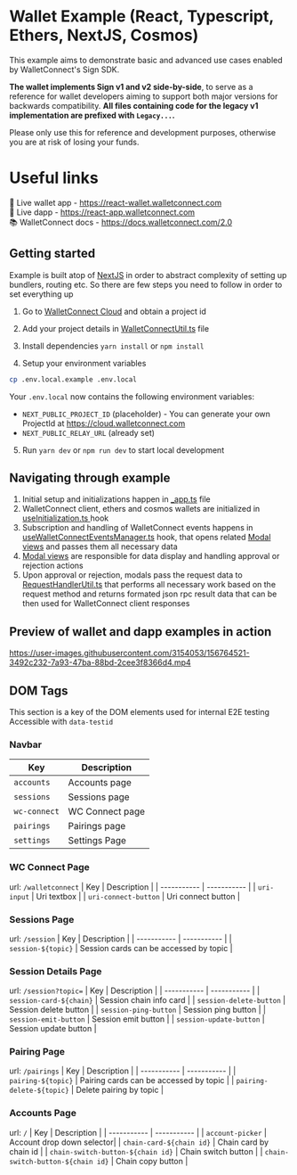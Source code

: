 # Wallet Example (React, Typescript, Ethers, NextJS, Cosmos)

This example aims to demonstrate basic and advanced use cases enabled by WalletConnect's Sign SDK.

**The wallet implements Sign v1 and v2 side-by-side**, to serve as a reference for wallet developers
aiming to support both major versions for backwards compatibility. **All files containing code for the legacy
v1 implementation are prefixed with `Legacy...`.**

Please only use this for reference and development purposes, otherwise you are at risk of losing your funds.

# Useful links

🔗 Live wallet app - https://react-wallet.walletconnect.com <br />
🔗 Live dapp - https://react-app.walletconnect.com <br />
📚 WalletConnect docs - https://docs.walletconnect.com/2.0

## Getting started

Example is built atop of [NextJS](https://nextjs.org/) in order to abstract complexity of setting up bundlers, routing etc. So there are few steps you need to follow in order to set everything up

1. Go to [WalletConnect Cloud](https://cloud.walletconnect.com/sign-in) and obtain a project id

2. Add your project details in [WalletConnectUtil.ts](https://github.com/WalletConnect/web-examples/blob/main/wallets/react-wallet-v2/src/utils/WalletConnectUtil.ts) file

3. Install dependencies `yarn install` or `npm install`

4. Setup your environment variables

```bash
cp .env.local.example .env.local
```

Your `.env.local` now contains the following environment variables:

- `NEXT_PUBLIC_PROJECT_ID` (placeholder) - You can generate your own ProjectId at https://cloud.walletconnect.com
- `NEXT_PUBLIC_RELAY_URL` (already set)

5. Run `yarn dev` or `npm run dev` to start local development

## Navigating through example

1. Initial setup and initializations happen in [_app.ts](https://github.com/WalletConnect/web-examples/blob/main/wallets/react-wallet-v2/src/pages/_app.tsx) file
2. WalletConnect client, ethers and cosmos wallets are initialized in [useInitialization.ts ](https://github.com/WalletConnect/web-examples/blob/main/wallets/react-wallet-v2/src/hooks/useInitialization.ts) hook
3. Subscription and handling of WalletConnect events happens in [useWalletConnectEventsManager.ts](https://github.com/WalletConnect/web-examples/blob/main/wallets/react-wallet-v2/src/hooks/useWalletConnectEventsManager.ts) hook, that opens related [Modal views](https://github.com/WalletConnect/web-examples/tree/main/wallets/react-wallet-v2/src/views) and passes them all necessary data
4. [Modal views](https://github.com/WalletConnect/web-examples/tree/main/wallets/react-wallet-v2/src/views) are responsible for data display and handling approval or rejection actions
5. Upon approval or rejection, modals pass the request data to [RequestHandlerUtil.ts](https://github.com/WalletConnect/web-examples/blob/main/wallets/react-wallet-v2/src/utils/RequestHandlerUtil.ts) that performs all necessary work based on the request method and returns formated json rpc result data that can be then used for WalletConnect client responses

## Preview of wallet and dapp examples in action

https://user-images.githubusercontent.com/3154053/156764521-3492c232-7a93-47ba-88bd-2cee3f8366d4.mp4

## DOM Tags
This section is a key of the DOM elements used for internal E2E testing
Accessible with `data-testid`

### Navbar
| Key | Description |
| ----------- | ----------- |
|  `accounts` | Accounts page |
| `sessions` | Sessions page |
| `wc-connect` |  WC Connect page |
| `pairings` | Pairings page |
| `settings` | Settings Page |

### WC Connect Page
url: `/walletconnect`
| Key | Description |
| ----------- | ----------- |
| `uri-input` | Uri textbox |
| `uri-connect-button` | Uri connect button |

### Sessions Page
url: `/session`
| Key | Description |
| ----------- | ----------- |
| `session-${topic}` | Session cards can be accessed by topic |

### Session Details Page
url: `/session?topic=`
| Key | Description |
| ----------- | ----------- |
| `session-card-${chain}` | Session chain info card |
| `session-delete-button` | Session delete button |
| `session-ping-button` | Session ping button |
| `session-emit-button` | Session emit button |
| `session-update-button` | Session update button |

### Pairing Page
url: `/pairings`
| Key | Description |
| ----------- | ----------- |
| `pairing-${topic}` | Pairing cards can be accessed by topic |
| `pairing-delete-${topic}` | Delete pairing by topic |

### Accounts Page
url: `/`
| Key | Description |
| ----------- | ----------- |
| `account-picker` | Account drop down selector|
| `chain-card-${chain id}` | Chain card by chain id |
| `chain-switch-button-${chain id}` | Chain switch button |
| `chain-switch-button-${chain id}` | Chain copy button |